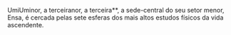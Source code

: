 ﻿UmiUminor, a terceiranor, a terceira**, a sede-central do seu setor menor, Ensa, é cercada pelas sete esferas dos mais altos estudos físicos da vida ascendente.